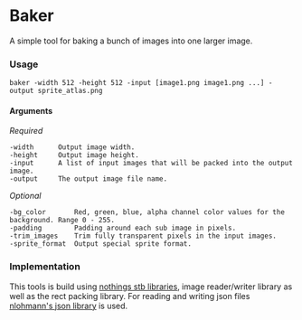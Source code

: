 # Baker

A simple tool for baking a bunch of images into one larger image. 

### Usage
```
baker -width 512 -height 512 -input [image1.png image1.png ...] -output sprite_atlas.png
```

#### Arguments

*Required*
```
-width		Output image width.
-height		Output image height.
-input		A list of input images that will be packed into the output image.
-output		The output image file name.
```

*Optional*
```
-bg_color       Red, green, blue, alpha channel color values for the background. Range 0 - 255.
-padding        Padding around each sub image in pixels.
-trim_images    Trim fully transparent pixels in the input images.
-sprite_format  Output special sprite format. 
```

[input1]: https://github.com/Niblitlvl50/Baker/blob/master/res/cat-bump.png
[input2]: https://github.com/Niblitlvl50/Baker/blob/master/res/cat-jump-1.png
[input3]: https://github.com/Niblitlvl50/Baker/blob/master/res/cat-jump-2.png
[baked_image]: https://github.com/Niblitlvl50/Baker/blob/master/res/baked_image.png


### Implementation

This tools is build using [nothings stb libraries](https://github.com/nothings/stb), image reader/writer library as well as the rect packing library. For reading and writing json files [nlohmann's json library](https://github.com/nlohmann/json) is used.
